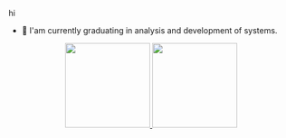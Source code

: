 hi

- 🌱 I'am currently graduating in analysis and development of systems.


<div align="center">
  <a href="https://github.com/guibedan">
  <img height="150em" margin="20px" src="https://github-readme-stats.vercel.app/api?username=guibedan&show_icons=true&theme=dark&include_all_commits=true&count_private=true"/>
  <img height="150em" src="https://github-readme-stats.vercel.app/api/top-langs/?username=guibedan&layout=compact&langs_count=7&theme=dark"/>
</div>
